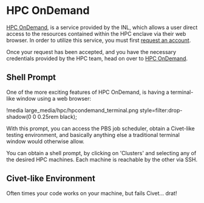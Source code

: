 # HPC OnDemand

[HPC OnDemand](https://hpcondemand.inl.gov/pun/sys/dashboard), is a service provided by the INL, which allows a user direct access to the resources contained within the HPC enclave via their web browser. In order to utilize this service, you must first [request an account](https://modsimcode.inl.gov/SitePages/Home.aspx).

Once your request has been accepted, and you have the necessary credentials provided by the HPC team, head on over to [HPC OnDemand](https://hpcondemand.inl.gov/pun/sys/dashboard).


## Shell Prompt

One of the more exciting features of HPC OnDemand, is having a terminal-like window using a web browser:

!media large_media/hpc/hpcondemand_terminal.png style=filter:drop-shadow(0 0 0.25rem black);

With this prompt, you can access the PBS job scheduler, obtain a Civet-like testing environment, and basically anything else a traditional terminal window would otherwise allow.

You can obtain a shell prompt, by clicking on 'Clusters' and selecting any of the desired HPC machines. Each machine is reachable by the other via SSH.

## Civet-like Environment

Often times your code works on your machine, but fails Civet... drat!
